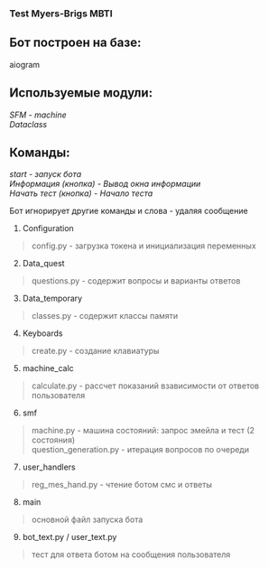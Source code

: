 ### Test Myers-Brigs MBTI

## Бот построен на базе:
aiogram

## Используемые модули:
*SFM - machine*  
*Dataclass*

## Команды:
*start - запуск бота*  
*Информация (кнопка) - Вывод окна информации*  
*Начать тест (кнопка) - Начало теста*

Бот игнорирует другие команды и слова - удаляя сообщение

1. Configuration
> config.py - загрузка токена и инициализация переменных

2. Data_quest
> questions.py - содержит вопросы и варианты ответов

3. Data_temporary
> classes.py - содержит классы памяти

4. Keyboards
> create.py - создание клавиатуры

5. machine_calc
> calculate.py - рассчет показаний взависимости от ответов пользователя

6. smf
> machine.py - машина состояний: запрос эмейла и тест (2 состояния)  
question_generation.py - итерация вопросов по очереди

7. user_handlers
> reg_mes_hand.py - чтение ботом смс и ответы

8. main
> основной файл запуска бота

9. bot_text.py / user_text.py
> тест для ответа ботом на сообщения пользователя
